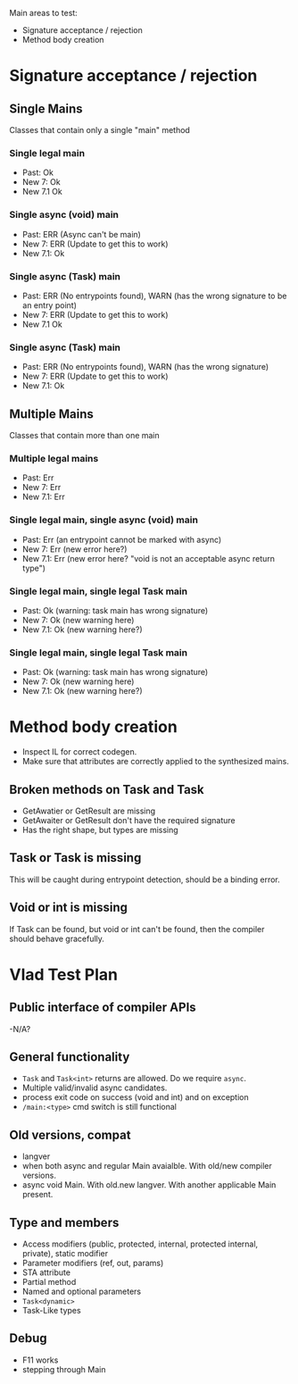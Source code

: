 Main areas to test:
* Signature acceptance / rejection
* Method body creation

# Signature acceptance / rejection

## Single Mains
Classes that contain only a single "main" method

### Single legal main
* Past: Ok
* New 7: Ok
* New 7.1 Ok

### Single async (void) main
* Past: ERR (Async can't be main)
* New 7: ERR (Update to get this to work)
* New 7.1: Ok

### Single async (Task) main
* Past: ERR (No entrypoints found), WARN (has the wrong signature to be an entry point)
* New 7: ERR (Update to get this to work)
* New 7.1 Ok

### Single async (Task<int>) main
* Past: ERR (No entrypoints found), WARN (has the wrong signature)
* New 7: ERR (Update to get this to work)
* New 7.1: Ok

## Multiple Mains
Classes that contain more than one main

### Multiple legal mains
* Past: Err
* New 7: Err
* New 7.1: Err

### Single legal main, single async (void) main
* Past: Err (an entrypoint cannot be marked with async)
* New 7: Err (new error here?)
* New 7.1: Err (new error here? "void is not an acceptable async return type")

### Single legal main, single legal Task main
* Past: Ok (warning: task main has wrong signature)
* New 7: Ok (new warning here)
* New 7.1: Ok (new warning here?)

### Single legal main, single legal Task<int> main
* Past: Ok (warning: task main has wrong signature)
* New 7: Ok (new warning here)
* New 7.1: Ok (new warning here?)

# Method body creation

* Inspect IL for correct codegen.
* Make sure that attributes are correctly applied to the synthesized mains.

## Broken methods on Task and Task<T>

* GetAwatier or GetResult are missing
* GetAwaiter or GetResult don't have the required signature
* Has the right shape, but types are missing

## Task or Task<T> is missing

This will be caught during entrypoint detection, should be a binding error.

## Void or int is missing

If Task can be found, but void or int can't be found, then the compiler should behave gracefully. 

# Vlad Test Plan

## Public interface of compiler APIs
  -N/A?
 
## General functionality
- `Task` and `Task<int>` returns are allowed. Do we require `async`.
- Multiple valid/invalid async candidates.
- process exit code on success (void and int) and on exception
- `/main:<type>` cmd switch is still functional
 
## Old versions, compat
- langver
- when both async and regular Main avaialble. With old/new compiler versions.
- async void Main. With old.new langver. With another applicable Main present.
 
## Type and members
- Access modifiers (public, protected, internal, protected internal, private), static modifier
- Parameter modifiers (ref, out, params)
- STA attribute
- Partial method
- Named and optional parameters
- `Task<dynamic>`
- Task-Like types
  
## Debug
- F11 works
- stepping through Main
